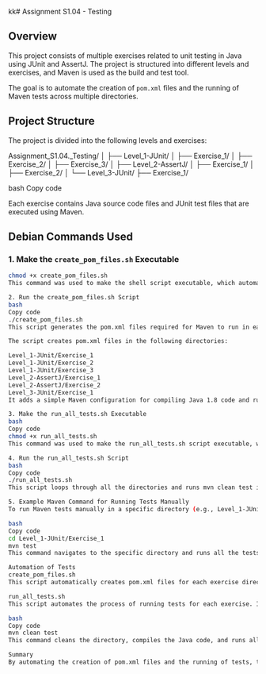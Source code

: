 kk# Assignment S1.04 - Testing

## Overview

This project consists of multiple exercises related to unit testing in Java using JUnit and AssertJ. The project is structured into different levels and exercises, and Maven is used as the build and test tool.

The goal is to automate the creation of `pom.xml` files and the running of Maven tests across multiple directories.

## Project Structure

The project is divided into the following levels and exercises:

Assignment_S1.04._Testing/ │ ├── Level_1-JUnit/ │ ├── Exercise_1/ │ ├── Exercise_2/ │ ├── Exercise_3/ │ ├── Level_2-AssertJ/ │ ├── Exercise_1/ │ ├── Exercise_2/ │ └── Level_3-JUnit/ ├── Exercise_1/

bash
Copy code

Each exercise contains Java source code files and JUnit test files that are executed using Maven.

## Debian Commands Used

### 1. Make the `create_pom_files.sh` Executable

```bash
chmod +x create_pom_files.sh
This command was used to make the shell script executable, which automatically creates pom.xml files in all the necessary directories.

2. Run the create_pom_files.sh Script
bash
Copy code
./create_pom_files.sh
This script generates the pom.xml files required for Maven to run in each exercise directory. Below is a summary of the shell script:

The script creates pom.xml files in the following directories:

Level_1-JUnit/Exercise_1
Level_1-JUnit/Exercise_2
Level_1-JUnit/Exercise_3
Level_2-AssertJ/Exercise_1
Level_2-AssertJ/Exercise_2
Level_3-JUnit/Exercise_1
It adds a simple Maven configuration for compiling Java 1.8 code and running JUnit tests.

3. Make the run_all_tests.sh Executable
bash
Copy code
chmod +x run_all_tests.sh
This command was used to make the run_all_tests.sh script executable, which automates running all the Maven tests across different directories.

4. Run the run_all_tests.sh Script
bash
Copy code
./run_all_tests.sh
This script loops through all the directories and runs mvn clean test in each one, ensuring that tests are executed and the directory is cleaned up before each run. The output will indicate whether the tests passed or failed in each directory.

5. Example Maven Command for Running Tests Manually
To run Maven tests manually in a specific directory (e.g., Level_1-JUnit/Exercise_1), you can use the following command:

bash
Copy code
cd Level_1-JUnit/Exercise_1
mvn test
This command navigates to the specific directory and runs all the tests defined in that directory.

Automation of Tests
create_pom_files.sh
This script automatically creates pom.xml files for each exercise directory. Each pom.xml contains basic Maven configuration, including dependencies for junit (version 4.12) and the necessary Maven plugins for compiling Java code and running tests.

run_all_tests.sh
This script automates the process of running tests for each exercise. It loops through all the exercise directories and runs the following Maven commands in each:

bash
Copy code
mvn clean test
This command cleans the directory, compiles the Java code, and runs all the tests.

Summary
By automating the creation of pom.xml files and the running of tests, the workflow is simplified. Instead of manually setting up Maven for each exercise, the scripts handle it for you. This ensures that all exercises are tested efficiently and consistently across the project.
